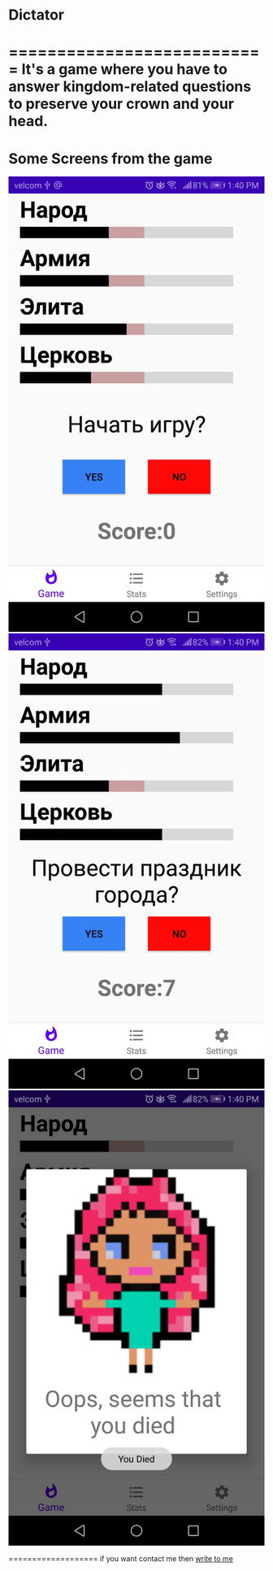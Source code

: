 # Dictator
===========================
It's a game where you have to answer kingdom-related questions to preserve your crown and your head.
===============================

Some Screens from the game
=======================
<img src="readme/screenshot_1.jpg" width="512"/>
<img src="readme/screenshot_2.jpg" width="512"/>
<img src="readme/screenshot_3.jpg" width="512"/>

===================
if you want contact me then [write to me](https://vk.com/showmethatsmile)
